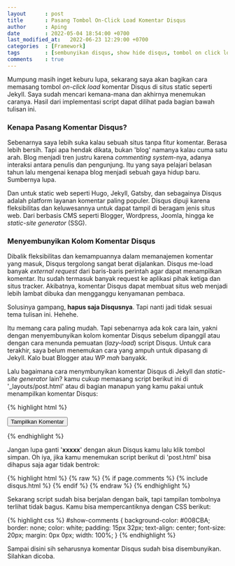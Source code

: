 ```yaml
---
layout      : post
title       : Pasang Tombol On-Click Load Komentar Disqus
author      : Aping
date        : 2022-05-04 18:54:00 +0700
last_modified_at:   2022-06-23 12:29:00 +0700
categories  : [Framework]
tags        : [sembunyikan disqus, show hide disqus, tombol on click load disqus]
comments    : true
---
```

Mumpung masih inget keburu lupa, sekarang saya akan bagikan cara memasang tombol *on-click load* komentar Disqus di situs static seperti Jekyll. Saya sudah mencari kemana-mana dan akhirnya menemukan caranya. Hasil dari implementasi script dapat dilihat pada bagian bawah tulisan ini.

### Kenapa Pasang Komentar Disqus?

Sebenarnya saya lebih suka kalau sebuah situs tanpa fitur komentar. Berasa lebih bersih. Tapi apa hendak dikata, bukan 'blog' namanya kalau cuma satu arah. Blog menjadi tren justru karena *commenting system*-nya, adanya interaksi antara penulis dan pengunjung. Itu yang saya pelajari belasan tahun lalu mengenai kenapa blog menjadi sebuah gaya hidup baru. Sumbernya lupa.

Dan untuk static web seperti Hugo, Jekyll, Gatsby, dan sebagainya Disqus adalah platform layanan komentar paling populer. Disqus dipuji karena fleksibilitas dan keluwesannya untuk dapat tampil di beragam jenis situs web. Dari berbasis CMS seperti Blogger, Wordpress, Joomla, hingga ke *static-site generator* (SSG).

### Menyembunyikan Kolom Komentar Disqus

Dibalik fleksibilitas dan kemampuannya dalam memanajemen komentar yang masuk, Disqus tergolong sangat berat dijalankan. Disqus me-load banyak *external request* dari baris-baris perintah agar dapat menampilkan komentar. Itu sudah termasuk banyak request ke aplikasi pihak ketiga dan situs tracker. Akibatnya, komentar Disqus dapat membuat situs web menjadi lebih lambat dibuka dan mengganggu kenyamanan pembaca.

Solusinya gampang, **hapus saja Disqusnya**. Tapi nanti jadi tidak sesuai tema tulisan ini. Hehehe.

Itu memang cara paling mudah. Tapi sebenarnya ada kok cara lain, yakni dengan menyembunyikan kolom komentar Disqus sebelum dipanggil atau dengan cara menunda pemuatan (*lazy-load*) script Disqus. Untuk cara terakhir, saya belum menemukan cara yang ampuh untuk dipasang di Jekyll. Kalo buat Blogger atau WP *mah* banyakk.

Lalu bagaimana cara menymbunyikan komentar Disqus di Jekyll dan *static-site generator* lain? kamu cukup memasang script berikut ini di '_layouts/post.html' atau di bagian manapun yang kamu pakai untuk menampilkan komentar Disqus:

{% highlight html %}
<div class="comments-block">
    <button id="show-comments" onclick="disqus();return false;">Tampilkan Komentar</button>
</div>

<div id="disqus_thread"></div>

<script>
var disqus_loaded = false;
var disqus_shortname = 'xxxxx'; //Ganti dengan username Disqus kamu

function disqus() {

    if (!disqus_loaded)  {
        disqus_loaded = true;

        var e = document.createElement("script");
        e.type = "text/javascript";
        e.async = true;
        e.src = "//" + disqus_shortname + ".disqus.com/embed.js";
        (document.getElementsByTagName("head")[0] ||
        document.getElementsByTagName("body")[0])
        .appendChild(e);

        //Sembunyikan tombol setelah diklik
        document.getElementById("show-comments").style.display = "none";
    }
}

//Buka komentar sesaat setelah diklik
var hash = window.location.hash.substr(1);
if (hash.length > 8) {
    if (hash.substring(0, 8) == "comment-") {
        disqus();
    }
}

//Hapus baris ini untuk mencegah crawling dari search engine
if(/bot|google|baidu|bing|msn|duckduckgo|slurp|yandex/i.test(navigator.userAgent)) {
   disqus();
}
</script>
{% endhighlight %}

Jangan lupa ganti '**xxxxx**' dengan akun Disqus kamu lalu klik tombol simpan. Oh iya, jika kamu menemukan script berikut di 'post.html' bisa dihapus saja agar tidak bentrok:

{% highlight html %}
{% raw %}
{% if page.comments %}
    {% include disqus.html %}
{% endif %}
{% endraw %} 
{% endhighlight %}

Sekarang script sudah bisa berjalan dengan baik, tapi tampilan tombolnya terlihat tidak bagus. Kamu bisa mempercantiknya dengan CSS berikut:

{% highlight css %}
#show-comments {
    background-color: #008CBA;
    border: none;
    color: white;
    padding: 15px 32px;
    text-align: center;
    font-size: 20px;
    margin: 0px 0px;
    width: 100%;
}
{% endhighlight %}

Sampai disini sih seharusnya komentar Disqus sudah bisa disembunyikan. Silahkan dicoba.
